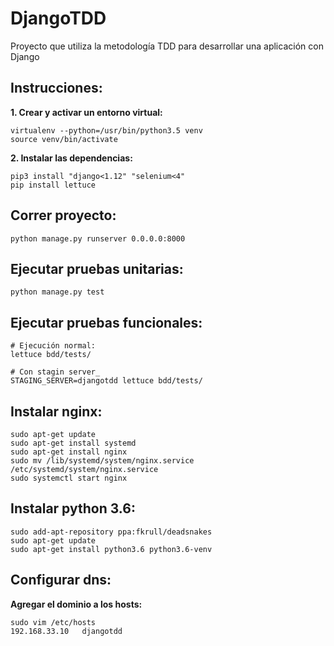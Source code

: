 # DjangoTDD

Proyecto que utiliza la metodología TDD para desarrollar una aplicación con 
Django

## Instrucciones:

**1. Crear y activar un entorno virtual:**
```
virtualenv --python=/usr/bin/python3.5 venv
source venv/bin/activate
```

**2. Instalar las dependencias:**
```
pip3 install "django<1.12" "selenium<4"
pip install lettuce
```

## Correr proyecto:
```
python manage.py runserver 0.0.0.0:8000
``` 

## Ejecutar pruebas unitarias:
```
python manage.py test
```

## Ejecutar pruebas funcionales:
```
# Ejecución normal:
lettuce bdd/tests/

# Con stagin server_
STAGING_SERVER=djangotdd lettuce bdd/tests/
```

## Instalar nginx:
```
sudo apt-get update
sudo apt-get install systemd
sudo apt-get install nginx
sudo mv /lib/systemd/system/nginx.service /etc/systemd/system/nginx.service
sudo systemctl start nginx
```

## Instalar python 3.6:
```
sudo add-apt-repository ppa:fkrull/deadsnakes
sudo apt-get update
sudo apt-get install python3.6 python3.6-venv
```

## Configurar dns:
**Agregar el dominio a los hosts:**
```
sudo vim /etc/hosts
192.168.33.10   djangotdd
```